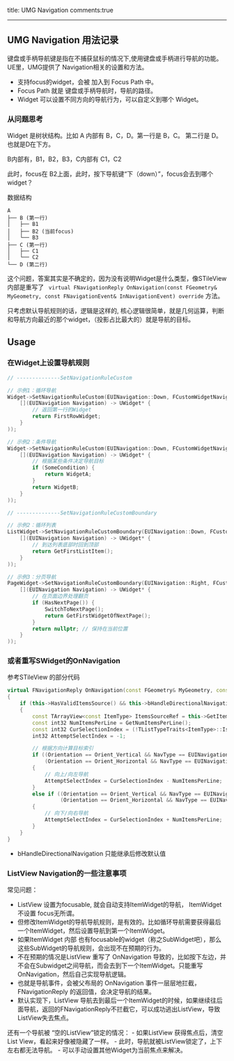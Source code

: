 title: UMG Navigation
comments:true

---

## UMG Navigation 用法记录

键盘或手柄导航键是指在不捕获鼠标的情况下,使用键盘或手柄进行导航的功能。UE里，UMG提供了 Navigation相关的设置和方法。

- 支持focus的widget，会被 加入到 Focus Path 中。
- Focus Path 就是 键盘或手柄导航时，导航的路径。
- Widget 可以设置不同方向的导航行为，可以自定义到哪个 Widget。


### 从问题思考

Widget 是树状结构。比如 A 内部有 B，C，D。第一行是 B，C。 第二行是 D。也就是D在下方。

B内部有，B1，B2，B3，C内部有 C1，C2

此时，focus在 B2上面，此时，按下导航键“下（down）”，focus会去到哪个widget？

数据结构

```code
A
├── B (第一行)
│   ├── B1
│   ├── B2 (当前focus)
│   └── B3
├── C (第一行)
│   ├── C1
│   └── C2
└── D (第二行)
```


这个问题，答案其实是不确定的，因为没有说明Widget是什么类型，像STileView内部是重写了 `	virtual FNavigationReply OnNavigation(const FGeometry& MyGeometry, const FNavigationEvent& InNavigationEvent) override` 方法。

只考虑默认导航规则的话，逻辑是这样的, 核心逻辑很简单，就是几何运算，判断和导航方向最近的那个widget，（投影占比最大的）就是导航的目标。


## Usage

### 在Widget上设置导航规则

```cpp
// --------------SetNavigationRuleCustom

// 示例1：循环导航
Widget->SetNavigationRuleCustom(EUINavigation::Down, FCustomWidgetNavigationDelegate::CreateLambda(
    [](EUINavigation Navigation) -> UWidget* {
        // 返回第一行的Widget
        return FirstRowWidget;
    }
));

// 示例2：条件导航
Widget->SetNavigationRuleCustom(EUINavigation::Down, FCustomWidgetNavigationDelegate::CreateLambda(
    [](EUINavigation Navigation) -> UWidget* {
        // 根据某些条件决定导航目标
        if (SomeCondition) {
            return WidgetA;
        }
        return WidgetB;
    }
));

// --------------SetNavigationRuleCustomBoundary

// 示例2：循环列表
ListWidget->SetNavigationRuleCustomBoundary(EUINavigation::Down, FCustomWidgetNavigationDelegate::CreateLambda(
    [](EUINavigation Navigation) -> UWidget* {
        // 到达列表底部时回到顶部
        return GetFirstListItem();
    }
));

// 示例3：分页导航
PageWidget->SetNavigationRuleCustomBoundary(EUINavigation::Right, FCustomWidgetNavigationDelegate::CreateLambda(
    [](EUINavigation Navigation) -> UWidget* {
        // 在页面边界处理翻页
        if (HasNextPage()) {
            SwitchToNextPage();
            return GetFirstWidgetOfNextPage();
        }
        return nullptr; // 保持在当前位置
    }
));
``` 

### 或者重写SWidget的OnNavigation

参考STileView 的部分代码

```cpp
virtual FNavigationReply OnNavigation(const FGeometry& MyGeometry, const FNavigationEvent& InNavigationEvent) override
{
    if (this->HasValidItemsSource() && this->bHandleDirectionalNavigation && (this->bHandleGamepadEvents || InNavigationEvent.GetNavigationGenesis() != ENavigationGenesis::Controller))
    {
        const TArrayView<const ItemType> ItemsSourceRef = this->GetItems();
        const int32 NumItemsPerLine = GetNumItemsPerLine();
        const int32 CurSelectionIndex = (!TListTypeTraits<ItemType>::IsPtrValid(SelectorItem)) ? -1 : ItemsSourceRef.Find(TListTypeTraits<ItemType>::NullableItemTypeConvertToItemType(SelectorItem));
        int32 AttemptSelectIndex = -1;

        // 根据方向计算目标索引
        if ((Orientation == Orient_Vertical && NavType == EUINavigation::Up) ||
            (Orientation == Orient_Horizontal && NavType == EUINavigation::Left))
        {
            // 向上/向左导航
            AttemptSelectIndex = CurSelectionIndex - NumItemsPerLine;
        }
        else if ((Orientation == Orient_Vertical && NavType == EUINavigation::Down) ||
                 (Orientation == Orient_Horizontal && NavType == EUINavigation::Right))
        {
            // 向下/向右导航
            AttemptSelectIndex = CurSelectionIndex + NumItemsPerLine;
        }
    }
}
```

-  bHandleDirectionalNavigation 只能继承后修改默认值


### ListView Navigation的一些注意事项

常见问题：

- ListView 设置为focusable, 就会自动支持ItemWidget的导航， ItemWidget 不设置 focus无所谓。
- 但修改ItemWidget的导航导航规则，是有效的。比如循环导航需要获得最后一个ItemWidget，然后设置导航到第一个ItemWidget。
- 如果ItemWidget 内部 也有focusable的widget（称之SubWidget吧），那么这些SubWidget的导航规则，会出现不在预期的行为。
- 不在预期的情况是ListView 重写了 OnNavigation 导致的，比如按下左边，并不会在Subwidget之间导航，而会去到下一个ItemWidget。只能重写 OnNavigation，然后自己实现导航逻辑。
- 也就是导航事件，会被父布局的 OnNavigation 事件一层层地拦截，FNavigationReply 的返回值，会决定导航的结果。
- 默认实现下，ListView 导航去到最后一个ItemWidget的时候，如果继续往后面导航，返回的FNavigationReply不拦截它，可以成功逃出ListView，导致ListView失去焦点。


还有一个导航被 “空的ListView”锁定的情况：
    - 如果ListView 获得焦点后，清空List View，看起来好像被隐藏了一样。
    - 此时，导航就被ListView锁定了，上下左右都无法导航。
    - 可以手动设置其他Widget为当前焦点来解决。